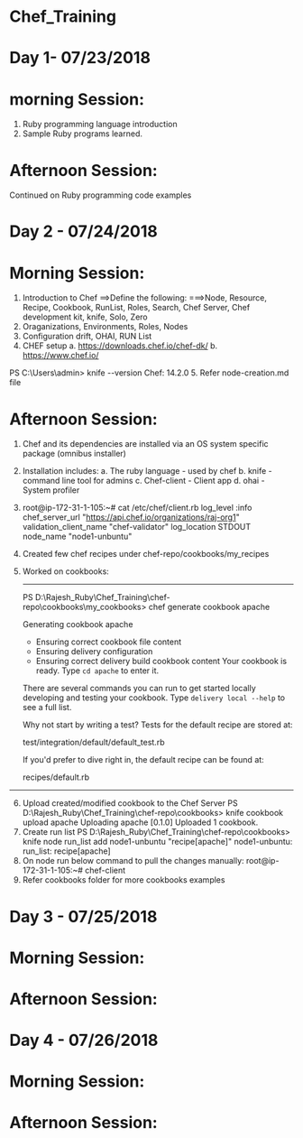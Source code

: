 # Chef_Training
Day 1- 07/23/2018
====================
morning Session:
====================
1. Ruby programming language introduction
2. Sample Ruby programs learned.

Afternoon Session:
====================
Continued on Ruby programming code examples

Day 2 - 07/24/2018
=======================
Morning Session:
====================
1. Introduction to Chef
    ==>Define the following:
        ===>Node, Resource, Recipe, Cookbook, RunList, Roles, Search, Chef Server, Chef development kit, knife, Solo, Zero
2. Oraganizations, Environments, Roles, Nodes
3. Configuration drift, OHAI, RUN List
4. CHEF setup 
    a. https://downloads.chef.io/chef-dk/
    b. https://www.chef.io/
    
 PS C:\Users\admin> knife --version
  Chef: 14.2.0
5. Refer node-creation.md file

Afternoon Session:
====================
1. Chef and its dependencies are installed via an OS system specific package (omnibus installer)
2. Installation includes:
   a. The ruby language - used by chef
   b. knife - command line tool for admins
   c. Chef-client - Client app
   d. ohai - System profiler
3. root@ip-172-31-1-105:~# cat /etc/chef/client.rb
    log_level   :info
    chef_server_url  "https://api.chef.io/organizations/raj-org1"
    validation_client_name "chef-validator"
    log_location   STDOUT
    node_name "node1-unbuntu"
4. Created few chef recipes under chef-repo/cookbooks/my_recipes
5. Worked on cookbooks:
   
   -------------------------------------------
   PS D:\Rajesh_Ruby\Chef_Training\chef-repo\cookbooks\my_cookbooks> chef generate cookbook apache
    
    Generating cookbook apache
    - Ensuring correct cookbook file content
    - Ensuring delivery configuration
    - Ensuring correct delivery build cookbook content
    Your cookbook is ready. Type `cd apache` to enter it.

    There are several commands you can run to get started locally developing and testing your cookbook.
    Type `delivery local --help` to see a full list.

    Why not start by writing a test? Tests for the default recipe are stored at:

    test/integration/default/default_test.rb

    If you'd prefer to dive right in, the default recipe can be found at:

    recipes/default.rb
  -------------------------------------------
6. Upload created/modified cookbook to the Chef Server
    PS D:\Rajesh_Ruby\Chef_Training\chef-repo\cookbooks> knife cookbook upload apache
      Uploading apache       [0.1.0]
      Uploaded 1 cookbook.
7. Create run list
    PS D:\Rajesh_Ruby\Chef_Training\chef-repo\cookbooks> knife node run_list add node1-unbuntu "recipe[apache]"
    node1-unbuntu:
      run_list: recipe[apache]
8. On node run below command to pull the changes manually:
    root@ip-172-31-1-105:~# chef-client
9. Refer cookbooks folder for more cookbooks examples

Day 3 - 07/25/2018
=======================
Morning Session:
====================
Afternoon Session:
====================


Day 4 - 07/26/2018
=======================
Morning Session:
====================
Afternoon Session:
====================
